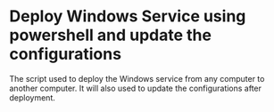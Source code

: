 # Deploy Windows Service using powershell and update the configurations

The script used to deploy the Windows service from any computer to another computer. It will also used to update the configurations after deployment.

